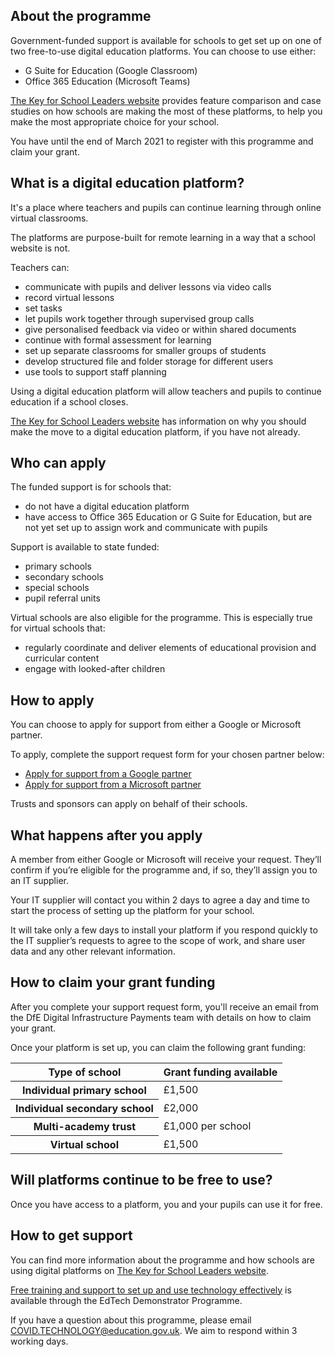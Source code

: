## About the programme

Government-funded support is available for schools to get set up on one of two free-to-use digital education platforms. You can choose to use either:

* G Suite for Education (Google Classroom)
* Office 365 Education (Microsoft Teams)

[The Key for School Leaders website](https://covid19.thekeysupport.com/covid-19/deliver-remote-learning/make-tech-work-you/feature-comparison-g-suite-education-and-office-365-education/?marker=content-body) provides feature comparison and case studies on how schools are making the most of these platforms, to help you make the most appropriate choice for your school.

You have until the end of March 2021 to register with this programme and claim your grant.

## What is a digital education platform?
It's a place where teachers and pupils can continue learning through online virtual classrooms. 

The platforms are purpose-built for remote learning in a way that a school website is not. 

Teachers can:

* communicate with pupils and deliver lessons via video calls
* record virtual lessons 
* set tasks
* let pupils work together through supervised group calls
* give personalised feedback via video or within shared documents
* continue with formal assessment for learning
* set up separate classrooms for smaller groups of students
* develop structured file and folder storage for different users
* use tools to support staff planning

Using a digital education platform will allow teachers and pupils to continue education if a school closes.

[The Key for School Leaders website](https://covid19.thekeysupport.com/covid-19/deliver-remote-learning/lead-your-approach/why-every-school-should-be-using-digital-education-platform/) has information on why you should make the move to a digital education platform, if you have not already. 

## Who can apply

The funded support is for schools that:

* do not have a digital education platform
* have access to Office 365 Education or G Suite for Education, but are not yet set up to assign work and communicate with pupils

Support is available to state funded:

* primary schools
* secondary schools
* special schools
* pupil referral units

Virtual schools are also eligible for the programme. This is especially true for virtual schools that:

* regularly coordinate and deliver elements of educational provision and curricular content 
* engage with looked-after children

## How to apply

You can choose to apply for support from either a Google or Microsoft partner. 

To apply, complete the support request form for your chosen partner below:

* [Apply for support from a Google partner](https://docs.google.com/forms/d/e/1FAIpQLSc45tWnxrk0ZPyhEE4UioGAxDF_2eYNEuE3lLzY_P6Hpo8jxg/viewform)
* [Apply for support from a Microsoft partner](https://forms.office.com/Pages/ResponsePage.aspx?id=v4j5cvGGr0GRqy180BHbR8OxR8KDk1BHllyTqp9sEZBUNEVJNDlRN0U1WUtQWk1KTjY5RDFCM1M3VyQlQCN0PWcu)

Trusts and sponsors can apply on behalf of their schools.

## What happens after you apply

A member from either Google or Microsoft will receive your request. They’ll confirm if you’re eligible for the programme and, if so, they’ll assign you to an IT supplier. 

Your IT supplier will contact you within 2 days to agree a day and time to start the process of setting up the platform for your school. 

It will take only a few days to install your platform if you respond quickly to the IT supplier’s requests to agree to the scope of work, and share user data and any other relevant information. 

## How to claim your grant funding

After you complete your support request form, you'll receive an email from the DfE Digital Infrastructure Payments team with details on how to claim your grant. 

Once your platform is set up, you can claim the following grant funding:

<table class="govuk-table">
  <thead class="govuk-table__head">
    <tr class="govuk-table__row">
      <th scope="col" class="govuk-table__header">Type of school</th>
      <th scope="col" class="govuk-table__header">Grant funding available</th>
    </tr>
  </thead>
  <tbody class="govuk-table__body">
      <tr class="govuk-table__row">
        <th scope="row" class="govuk-table__header">Individual primary school</th>
        <td class="govuk-table__cell">£1,500</td>  
      </tr>
      <tr class="govuk-table__row">
        <th scope="row" class="govuk-table__header">Individual secondary school</th>
        <td class="govuk-table__cell">£2,000</td>  
      </tr>
      <tr class="govuk-table__row">
        <th scope="row" class="govuk-table__header">Multi-academy trust</th>
        <td class="govuk-table__cell">£1,000 per school</td>  
      </tr>       
      <tr class="govuk-table__row">
        <th scope="row" class="govuk-table__header">Virtual school</th>
        <td class="govuk-table__cell">£1,500</td>  
      </tr>
  </tbody>
</table>

## Will platforms continue to be free to use?

Once you have access to a platform, you and your pupils can use it for free.

## How to get support
You can find more information about the programme and how schools are using digital platforms on [The Key for School Leaders website](https://covid19.thekeysupport.com/covid-19/deliver-remote-learning/make-tech-work-you/digital-education-platform-hub/).

[Free training and support to set up and use technology effectively](/EdTech-demonstrator-programme) is available through the EdTech Demonstrator Programme.

If you have a question about this programme, please email COVID.TECHNOLOGY@education.gov.uk. We aim to respond within 3 working days.
